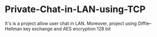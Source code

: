 # Private-Chat-in-LAN-using-TCP
It's is a project allow user chat in LAN. Moreover, project using Diffie–Hellman key exchange and AES encryption 128 bit

